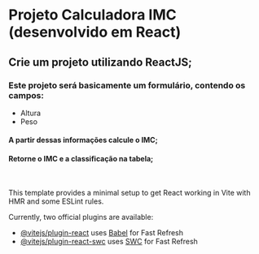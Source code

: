 # Projeto Calculadora IMC (desenvolvido em React)

## Crie um projeto utilizando ReactJS;

### Este projeto será basicamente um formulário, contendo os campos:
- Altura
- Peso

#### A partir dessas informações calcule o IMC;
#### Retorne o IMC e a classificação na tabela;

<br />


This template provides a minimal setup to get React working in Vite with HMR and some ESLint rules.

Currently, two official plugins are available:

- [@vitejs/plugin-react](https://github.com/vitejs/vite-plugin-react/blob/main/packages/plugin-react/README.md) uses [Babel](https://babeljs.io/) for Fast Refresh
- [@vitejs/plugin-react-swc](https://github.com/vitejs/vite-plugin-react-swc) uses [SWC](https://swc.rs/) for Fast Refresh
